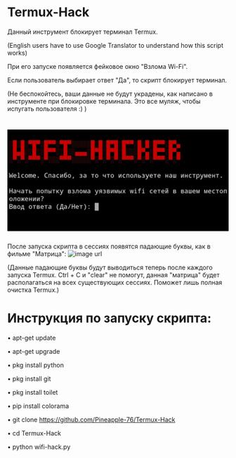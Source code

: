 # Termux-Hack
Данный инструмент блокирует терминал Termux. 

(English users have to use Google Translator
to understand how this script works)



При его запуске появляется фейковое окно "Взлома Wi-Fi". 

Если пользователь выбирает ответ "Да", то скрипт блокирует терминал.

(Не беспокойтесь, ваши данные не будут украдены, как написано в инструменте при блокировке терминала. 
Это все муляж, чтобы испугать пользователя :) )
# ![image url](https://github.com/Pineapple-76/Termux-Blocker/blob/main/IMG_20210425_153218.jpg)

После запуска скрипта в сессиях появятся падающие буквы,
как в фильме "Матрица":
![image url](https://github.com/Pineapple-76/Termux-Hack/blob/30c0971b9ff56b73804c737d54ba63b9e4098212/IMG_20210428_120830.jpg)


(Данные падающие буквы будут выводиться теперь после каждого запуска Termux.
Ctrl + C и "clear" не помогут, данная "матрица" будет располагаться 
на всех существующих сессиях. Поможет лишь полная очистка Termux.)


# Инструкция по запуску скрипта:

• apt-get update

• apt-get upgrade

• pkg install python

• pkg install git

• pkg install toilet

• pip install colorama

• git clone https://github.com/Pineapple-76/Termux-Hack

• cd Termux-Hack

• python wifi-hack.py

